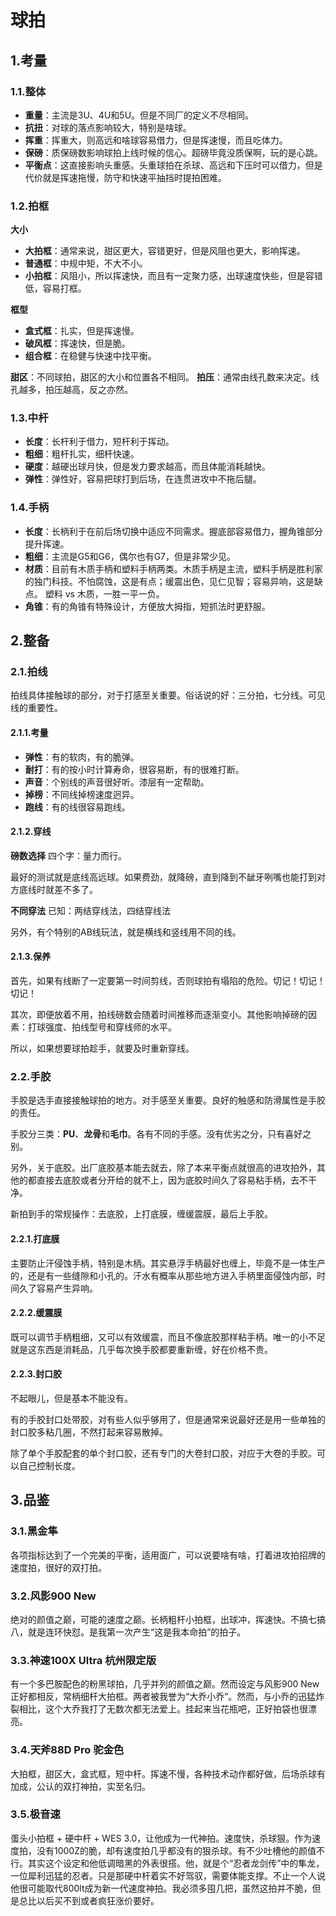 # 球拍
## 1.考量
### 1.1.整体
- **重量**：主流是3U、4U和5U。但是不同厂的定义不尽相同。
- **抗扭**：对球的落点影响较大，特别是啥球。
- **挥重**：挥重大，则高远和啥球容易借力，但是挥速慢，而且吃体力。
- **保磅**：质保磅数影响球拍上线时候的信心。超磅毕竟没质保啊，玩的是心跳。
- **平衡点**：这直接影响头重感。头重球拍在杀球、高远和下压时可以借力，但是代价就是挥速拖慢，防守和快速平抽挡时提拍困难。
### 1.2.拍框
 **大小**
- **大拍框**：通常来说，甜区更大，容错更好，但是风阻也更大，影响挥速。
- **普通框**：中规中矩，不大不小。
- **小拍框**：风阻小，所以挥速快，而且有一定聚力感，出球速度快些，但是容错低，容易打框。

**框型**
- **盒式框**：扎实，但是挥速慢。
- **破风框**：挥速快，但是脆。
- **组合框**：在稳健与快速中找平衡。

**甜区**：不同球拍，甜区的大小和位置各不相同。
**拍压**：通常由线孔数来决定。线孔越多，拍压越高，反之亦然。

### 1.3.中杆
- **长度**：长杆利于借力，短杆利于挥动。
- **粗细**：粗杆扎实，细杆快速。
- **硬度**：越硬出球月快，但是发力要求越高，而且体能消耗越快。
- **弹性**：弹性好，容易把球打到后场，在连贯进攻中不拖后腿。
### 1.4.手柄
- **长度**：长柄利于在前后场切换中适应不同需求。握底部容易借力，握角锥部分提升挥速。
- **粗细**：主流是G5和G6，偶尔也有G7，但是非常少见。
- **材质**：目前有木质手柄和塑料手柄两类。木质手柄是主流，塑料手柄是胜利家的独门科技。不怕腐蚀，这是有点；缓震出色，见仁见智；容易异响，这是缺点。 塑料 vs 木质，一胜一平一负。
- **角锥**：有的角锥有特殊设计，方便放大拇指，短抓法时更舒服。

## 2.整备
### 2.1.拍线
拍线具体接触球的部分，对于打感至关重要。俗话说的好：三分拍，七分线。可见线的重要性。

#### 2.1.1.考量
- **弹性**：有的软肉，有的脆弹。
- **耐打**：有的按小时计算寿命，很容易断，有的很难打断。
- **声音**：个别线的声音很好听。漆层有一定帮助。
- **掉榜**：不同线掉榜速度迥异。
- **跑线**：有的线很容易跑线。
#### 2.1.2.穿线
**磅数选择**
四个字：量力而行。

最好的测试就是底线高远球。如果费劲，就降磅，直到降到不龇牙咧嘴也能打到对方底线时就差不多了。

**不同穿法**
已知：两结穿线法，四结穿线法

另外，有个特别的AB线玩法，就是横线和竖线用不同的线。

#### 2.1.3.保养
首先，如果有线断了一定要第一时间剪线，否则球拍有塌陷的危险。切记！切记！切记！

其次，即便放着不用，拍线磅数会随着时间推移而逐渐变小。其他影响掉磅的因素：打球强度、拍线型号和穿线师的水平。

所以，如果想要球拍趁手，就要及时重新穿线。

### 2.2.手胶
手胶是选手直接接触球拍的地方。对手感至关重要。良好的触感和防滑属性是手胶的责任。

手胶分三类：**PU**、**龙骨**和**毛巾**。各有不同的手感。没有优劣之分，只有喜好之别。

另外，关于底胶。出厂底胶基本能去就去，除了本来平衡点就很高的进攻拍外，其他的都直接去底胶或者分开给的就不上，因为底胶时间久了容易粘手柄，去不干净。

新拍到手的常规操作：去底胶，上打底膜，缠缓震膜，最后上手胶。

#### 2.2.1.打底膜
主要防止汗侵蚀手柄，特别是木柄。其实悬浮手柄最好也缠上，毕竟不是一体生产的，还是有一些缝隙和小孔的。汗水有概率从那些地方进入手柄里面侵蚀内部，时间久了容易产生异响。

#### 2.2.2.缓震膜
既可以调节手柄粗细，又可以有效缓震，而且不像底胶那样粘手柄。唯一的小不足就是这东西是消耗品，几乎每次换手胶都要重新缠，好在价格不贵。

#### 2.2.3.封口胶
不起眼儿，但是基本不能没有。

有的手胶封口处带胶，对有些人似乎够用了，但是通常来说最好还是用一些单独的封口胶多粘几圈，不然打起来容易散掉。

除了单个手胶配套的单个封口胶，还有专门的大卷封口胶，对应于大卷的手胶。可以自己控制长度。

## 3.品鉴
### 3.1.黑金隼
各项指标达到了一个完美的平衡，适用面广，可以说要啥有啥，打着进攻拍招牌的速度拍，很好的双打拍。

### 3.2.风影900 New
绝对的颜值之巅，可能的速度之巅。长柄粗杆小拍框，出球冲，挥速快。不搞七搞八，就是连环快怼。是我第一次产生“这是我本命拍”的拍子。

### 3.3.神速100X Ultra 杭州限定版
有一个多巴胺配色的粉黑球拍，几乎并列的颜值之巅。然而设定与风影900 New正好都相反，常柄细杆大拍框。两者被我誉为“大乔小乔”。然而，与小乔的迅猛炸裂相比，这个大乔我打了无数次都无法爱上。挂起来当花瓶吧，正好拍袋也很漂亮。

### 3.4.天斧88D Pro 驼金色
大拍框，甜区大，盒式框，短中杆。挥速不慢，各种技术动作都好做，后场杀球有加成，公认的双打神拍，实至名归。

### 3.5.极音速
蛋头小拍框 + 硬中杆 + WES 3.0，让他成为一代神拍。速度快，杀球狠。作为速度拍，没有1000Z的脆，却有速度拍几乎都没有的狠杀球。有不少吐槽他的颜值不行。其实这个设定和他低调暗黑的外表很搭。他，就是个“忍者龙剑传”中的隼龙，一位犀利迅猛的忍者。只是那硬中杆着实不好驾驭，需要体能支撑。不止一个人说他很可能取代800lt成为新一代速度神拍。我必须多囤几把，虽然这拍并不脆，但是总比以后买不到或者疯狂涨价要好。